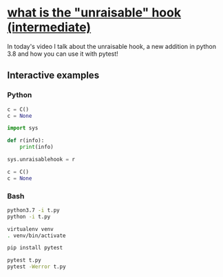 # [what is the "unraisable" hook (intermediate)](https://youtu.be/G4Lya0KVG1E)

In today's video I talk about the unraisable hook, a new addition in python 3.8 and how you can use it with pytest!

## Interactive examples

### Python

```python
c = C()
c = None

import sys

def r(info):
    print(info)

sys.unraisablehook = r

c = C()
c = None
```

### Bash

```bash
python3.7 -i t.py
python -i t.py

virtualenv venv
. venv/bin/activate

pip install pytest

pytest t.py
pytest -Werror t.py
```
